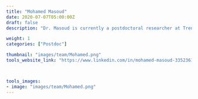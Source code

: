```yaml
---
title: "Mohamed Masoud"
date: 2020-07-07T05:00:00Z
draft: false
description: "Dr. Masoud is currently a postdoctoral researcher at Trends center, he received his PhD in computer science from Georgia State University. His research interest centers around the intersection region between 2D/3D/4D/multichannel Image Processing, Data Science (DS) and Web technologies to develop next generation web-based cutting-edge computational image analysis methods and tools."

weight: 1
categories: ["Postdoc"]

thumbnail: "images/team/Mohamed.png"
tools_website_link: "https://www.linkedin.com/in/mohamed-masoud-3352361a2/"



tools_images:
- image: "images/team/Mohamed.png"
---
```

